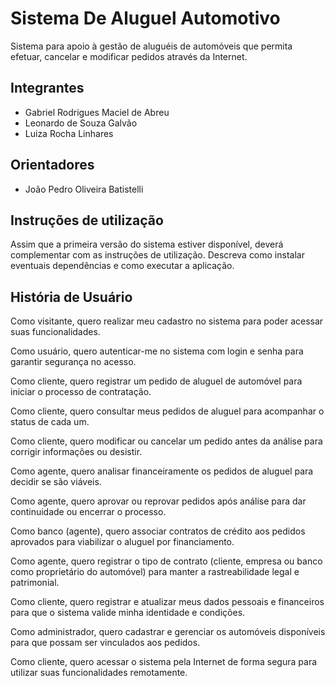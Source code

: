 # Sistema De Aluguel Automotivo
Sistema para apoio à gestão de aluguéis de automóveis que permita efetuar, cancelar e modificar pedidos através da Internet.

## Integrantes
* Gabriel Rodrigues Maciel de Abreu
* Leonardo de Souza Galvão
* Luiza Rocha Linhares

## Orientadores
* João Pedro Oliveira Batistelli

## Instruções de utilização
Assim que a primeira versão do sistema estiver disponível, deverá complementar com as instruções de utilização. Descreva como instalar eventuais dependências e como executar a aplicação.

## História de Usuário
Como visitante, quero realizar meu cadastro no sistema para poder acessar suas funcionalidades.

Como usuário, quero autenticar-me no sistema com login e senha para garantir segurança no acesso.

Como cliente, quero registrar um pedido de aluguel de automóvel para iniciar o processo de contratação.

Como cliente, quero consultar meus pedidos de aluguel para acompanhar o status de cada um.

Como cliente, quero modificar ou cancelar um pedido antes da análise para corrigir informações ou desistir.

Como agente, quero analisar financeiramente os pedidos de aluguel para decidir se são viáveis.

Como agente, quero aprovar ou reprovar pedidos após análise para dar continuidade ou encerrar o processo.

Como banco (agente), quero associar contratos de crédito aos pedidos aprovados para viabilizar o aluguel por financiamento.

Como agente, quero registrar o tipo de contrato (cliente, empresa ou banco como proprietário do automóvel) para manter a rastreabilidade legal e patrimonial.

Como cliente, quero registrar e atualizar meus dados pessoais e financeiros para que o sistema valide minha identidade e condições.

Como administrador, quero cadastrar e gerenciar os automóveis disponíveis para que possam ser vinculados aos pedidos.

Como cliente, quero acessar o sistema pela Internet de forma segura para utilizar suas funcionalidades remotamente.